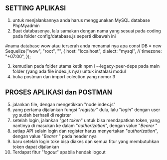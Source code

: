 SETTING APLIKASI
----------------

1. untuk menjalankannya anda harus menggunakan MySQL database PhpMyadmin
2. Buat databasenya, lalu samakan dengan nama yang sesuai pada coding pada folder config/database.js seperti dibawah ini 

#nama database wow atau terserah anda menamai nya apa 
const DB = new Sequelize("wow", "root", "", {
  host: "localhost",
  dialect: "mysql",
  // timezone: "+07:00",
});

3. kemudian pada folder utama ketik npm i --legacy-peer-deps pada main folder (yang ada file index.js nya) untuk instalasi modul
4. buka postman dan import colection yang nomor 3

PROSES APLIKASI dan POSTMAN
---------------------------

5. jalankan file, dengan mengetikkan "node index.js"
6. yang pertama dijalankan fungsi "*register*" dulu, lalu "*login*" dengan user yg sudah berhasil di register 
7. setelah login, jalankan "*get token*" untuk bisa mendapatkan token, yang nantinya di masukan ke dalam "*authorization*", dengan value "*Bearer <token>*"
8. setiap API selain login dan register harus menyertakan "*authorization*", dengan value "*Bearer <token>*" pada header nya
9. baru setelah login toke bisa diakes dan semua fitur yang membutuhkan token dapat dijalankan
10. Terdapat fitur "*logout*" apabila hendak logout
